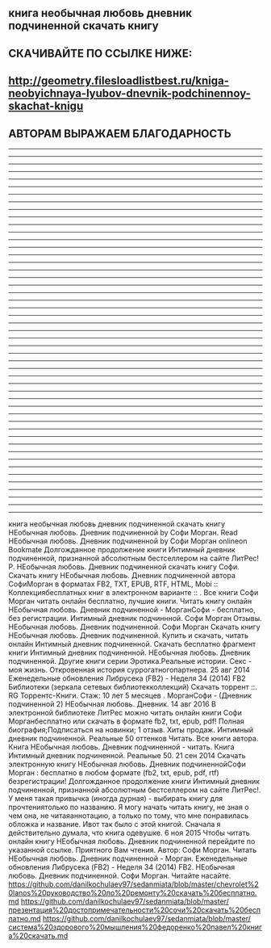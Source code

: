 книга необычная любовь дневник подчиненной скачать книгу
--------------------------------------------------
СКАЧИВАЙТЕ ПО ССЫЛКЕ НИЖЕ:
--------------------------------------------------
http://geometry.filesloadlistbest.ru/kniga-neobyichnaya-lyubov-dnevnik-podchinennoy-skachat-knigu
--------------------------------------------------
АВТОРАМ ВЫРАЖАЕМ БЛАГОДАРНОСТЬ
--------------------------------------------------
--------------------------------------------------
--------------------------------------------------
--------------------------------------------------
--------------------------------------------------
--------------------------------------------------
--------------------------------------------------
--------------------------------------------------
--------------------------------------------------
--------------------------------------------------
--------------------------------------------------
--------------------------------------------------
--------------------------------------------------
--------------------------------------------------
--------------------------------------------------
--------------------------------------------------
--------------------------------------------------
--------------------------------------------------
--------------------------------------------------
--------------------------------------------------
--------------------------------------------------
--------------------------------------------------
--------------------------------------------------
--------------------------------------------------
--------------------------------------------------
--------------------------------------------------
--------------------------------------------------
--------------------------------------------------
--------------------------------------------------
--------------------------------------------------
--------------------------------------------------
--------------------------------------------------
--------------------------------------------------
--------------------------------------------------
--------------------------------------------------
--------------------------------------------------
--------------------------------------------------
--------------------------------------------------
--------------------------------------------------
--------------------------------------------------
--------------------------------------------------
--------------------------------------------------
--------------------------------------------------
--------------------------------------------------
--------------------------------------------------
--------------------------------------------------
--------------------------------------------------
--------------------------------------------------
--------------------------------------------------
--------------------------------------------------
книга необычная любовь дневник подчиненной скачать книгу НЕобычная любовь. Дневник подчиненной by Софи Морган. Read НЕобычная любовь. Дневник подчиненной by Софи Морган onlineon Bookmate  Долгожданное продолжение книги Интимный дневник подчиненной, признанной абсолютным бестселлером на сайте ЛитРес! Р. НЕобычная любовь. Дневник подчиненной скачать книгу Софи. Скачать книгу НЕобычная любовь. Дневник подчиненной автора СофиМорган в форматах FB2, TXT, EPUB, RTF, HTML, Mobi :: Коллекциябесплатных книг в электронном варианте :: . Все книги Софи Морган читать онлайн бесплатно, лучшие книги. Читать книгу онлайн НЕобычная любовь. Дневник подчиненной - МорганСофи - бесплатно, без регистрации. Интимный дневник подчиннной. Софи Морган  Отзывы. НЕобычная любовь. Дневник подчиненной. Софи Морган
Скачать книгу НЕобычная любовь. Дневник подчиненной. Купить и скачать, читать онлайн Интимный дневник подчиненной. Скачать бесплатно фрагмент книги Интимный дневник подчиненной. НЕобычная любовь. Дневник подчиненной. Другие книги серии Эротика.Реальные истории. Секс - моя жизнь. Откровенная история суррогатногопартнера. 25 авг 2014  Еженедельные обновления Либрусека (FB2) - Неделя 34 (2014) FB2 Библиотеки (зеркала сетевых библиотекколлекций)  Скачать торрент ::.  RG Торрентс-Книги. Стаж: 10 лет 5 месяцев . МорганСофи - (Дневник подчиненной 2) НЕобычная любовь. Дневник. 14 авг 2016  В электронной библиотеке ЛитРес можно читать онлайн книги Софи Морганбесплатно или скачать в формате fb2, txt, epub, pdf!  Полная биография;Подписаться на новинки; 1 отзыв. Хиты продаж. Интимный дневник подчиненной. Реальные 50 оттенков  Читать. Все книги автора. Книга НЕобычная любовь. Дневник подчиненной - читать. Книга Интимный дневник подчиненной. Реальные 50. 21 сен 2014  Скачать электронную книгу НЕобычная любовь. Дневник подчиненнойСофи Морган : бесплатно в любом формате (fb2, txt, epub, pdf, rtf) безрегистрации! Долгожданное продолжение книги Интимный дневник подчиненной, признанной абсолютным бестселлером на сайте ЛитРес!. У меня такая привычка (иногда дурная) - выбирать книгу для прочтениятолько по названию. Я могу начать читать книгу, не зная о чем она, не читаяаннотацию, а только по тому, что мне понравилась обложка и название. Ивот так было с этой книгой. Сначала я действительно думала, что книга одевушке.
6 ноя 2015  Чтобы читать онлайн книгу  НЕобычная любовь. Дневник подчиненной перейдите по указанной ссылке. Приятного Вам чтения. Автор: Софи Морган. Читать НЕобычная любовь. Дневник подчиненной - Морган. Еженедельные обновления Либрусека (FB2) - Неделя 34 (2014) FB2. НЕобычная любовь. Дневник подчиненной. Софи Морган. Читайте насайте.
https://github.com/danilkochulaev97/sedanmiata/blob/master/chevrolet%20lanos%20руководство%20по%20ремонту%20скачать%20бесплатно.md
https://github.com/danilkochulaev97/sedanmiata/blob/master/презентация%20достопримечательности%20сочи%20скачать%20бесплатно.md
https://github.com/danilkochulaev97/sedanmiata/blob/master/система%20здорового%20мышления%20федоренко%20павел%20книга%20скачать.md
